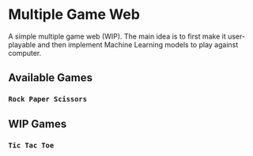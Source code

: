 # Multiple Game Web
A simple multiple game web (WIP). The main idea is to first make it user-playable and then implement Machine Learning models to play against computer.

## Available Games

### `Rock Paper Scissors`

## WIP Games

### `Tic Tac Toe`
